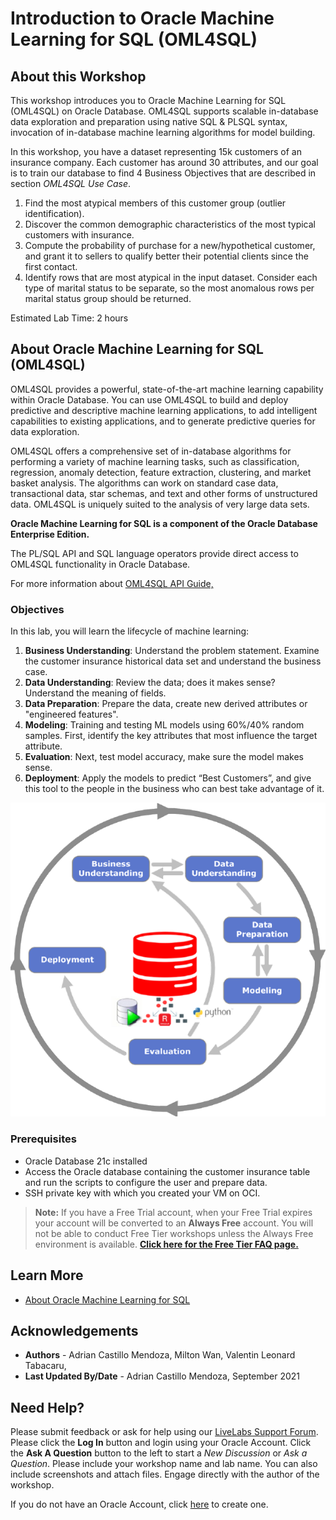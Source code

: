 # Introduction to Oracle Machine Learning for SQL (OML4SQL)

## About this Workshop

This workshop introduces you to Oracle Machine Learning for SQL  (OML4SQL) on Oracle Database. OML4SQL supports scalable in-database data exploration and preparation using native SQL & PLSQL syntax, invocation of in-database machine learning algorithms for model building.

In this workshop, you have a dataset representing 15k customers of an insurance company. Each customer has around 30 attributes, and our goal is to train our database to find 4 Business Objectives that are described in section *OML4SQL Use Case*.

  1. Find the most atypical members of this customer group (outlier identification).
  2. Discover the common demographic characteristics of the most typical customers with insurance.
  3. Compute the probability of purchase for a new/hypothetical customer, and grant it to sellers to qualify better their potential clients since the first contact.
  4. Identify rows that are most atypical in the input dataset. Consider each type of marital status to be separate, so the most anomalous rows per marital status group should be returned.

Estimated Lab Time: 2 hours


## About Oracle Machine Learning for SQL (OML4SQL)

OML4SQL provides a powerful, state-of-the-art machine learning capability within Oracle Database. You can use OML4SQL to build and deploy predictive and descriptive machine learning applications, to add intelligent capabilities to existing applications, and to generate predictive queries for data exploration.

OML4SQL offers a comprehensive set of in-database algorithms for performing a variety of machine learning tasks, such as classification, regression, anomaly detection, feature extraction, clustering, and market basket analysis. The algorithms can work on standard case data, transactional data, star schemas, and text and other forms of unstructured data. OML4SQL is uniquely suited to the analysis of very large data sets.

**Oracle Machine Learning for SQL is a component of the Oracle Database Enterprise Edition.**

The PL/SQL API and SQL language operators provide direct access to OML4SQL functionality in Oracle Database.

For more information about [OML4SQL API Guide,](https://docs.oracle.com/en/database/oracle/machine-learning/oml4sql/21/dmapi/introduction-to-oml4sql.html#GUID-429CF74D-C4B7-4302-9C33-5292A664E2AD)


### Objectives

In this lab, you will learn the lifecycle of machine learning:

1. **Business Understanding**: Understand the problem statement. Examine the customer insurance historical data set and understand the business case.
2. **Data Understanding**: Review the data; does it makes sense?  Understand the meaning of fields.
3. **Data Preparation**: Prepare the data, create new derived attributes or "engineered features".
4. **Modeling**: Training and testing ML models using 60%/40% random samples. First, identify the key attributes that most influence the target attribute.
5. **Evaluation**: Next, test model accuracy, make sure the model makes sense.
6. **Deployment**: Apply the models to predict “Best Customers”, and give this tool to the people in the business who can best take advantage of it.



![process](../oml4sql-anomaly-detection/images/process.png)



### Prerequisites

* Oracle Database 21c installed
* Access the Oracle database containing the customer insurance table and run the scripts to configure the user and prepare data.
* SSH private key with which you created your VM on OCI.

>**Note:** If you have a Free Trial account, when your Free Trial expires your account will be converted to an **Always Free** account. You will not be able to conduct Free Tier workshops unless the Always Free environment is available. **[Click here for the Free Tier FAQ page.](https://www.oracle.com/cloud/free/faq.html)**

## Learn More

* [About Oracle Machine Learning for SQL](https://docs.oracle.com/en/database/oracle/machine-learning/oml4sql/21/dmapi/introduction-to-oml4sql.html#GUID-429CF74D-C4B7-4302-9C33-5292A664E2AD)


## Acknowledgements
* **Authors** - Adrian Castillo Mendoza, Milton Wan, Valentin Leonard Tabacaru,
* **Last Updated By/Date** -  Adrian Castillo Mendoza, September 2021

## Need Help?
Please submit feedback or ask for help using our [LiveLabs Support Forum](https://community.oracle.com/tech/developers/categories/livelabsdiscussions). Please click the **Log In** button and login using your Oracle Account. Click the **Ask A Question** button to the left to start a *New Discussion* or *Ask a Question*.  Please include your workshop name and lab name.  You can also include screenshots and attach files.  Engage directly with the author of the workshop.

If you do not have an Oracle Account, click [here](https://profile.oracle.com/myprofile/account/create-account.jspx) to create one.
